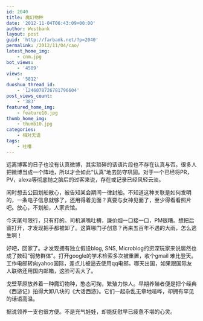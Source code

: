 ```yaml
---
id: 2040
title: 魔幻物种
date: '2012-11-04T06:43:09+00:00'
author: Westbank
layout: post
guid: 'http://farbank.net/?p=2040'
permalink: /2012/11/04/cao/
latest_home_img:
    - cnm.jpg
bot_views:
    - '4589'
views:
    - '5812'
duoshuo_thread_id:
    - '1246078726781796604'
post_views_count:
    - '383'
featured_home_img:
    - feature10.jpg
thumb_home_img:
    - thumb10.jpg
categories:
    - 相对无语
tags:
    - 吐槽
---
```


远离博客的日子也没有认真微博，其实琐碎的话语片段也不存在认真与否。很多人把微博当成一个阵地，所以才会如此“认真”地去防守巩固。对于一个已经将PR，PV，alexa等彻底抛之脑后的过客来说，存在或记录已经风轻云淡。

闲时想去公园划船散心，被告知某会期间一律封船。不知道这种关联是如何发明的，一条电子信息就够了，还用得着见面？真要与女神见面了，至少得看看照片吧。放心，不划船，人家宾馆。

今天尾号限行，只有打的。司机满嘴吐槽，廉价烟一口接一口，PM很糟。想把后窗打开，才发现把手都被卸了。这算哪门子创意？再来五百年不遇的大雨，怎么逃生啊！

好吧，回家了。才发现拥有独立假设blog, SNS, Microblog的资深玩家来说居然也成了数码“弱势群体”。打开google的学术检索多次被重置，收个gmail 难比登天。工作电邮转向yahoo国际，差点儿被逼去使用qq电邮。哪天出国，如果跟国际友人联络还用国内邮箱，这脸可丢大了。

戈壁草原放养着一种魔幻物种，憨态可掬，繁殖力惊人。早期养殖者便是把个经典《西游记》拍得大卸八块的《大话西游》。它们一起杂乱无章地喧哗，却拥有罕见的话语高温。

据说领养一支也很方便。不是充气娃娃，却能抚慰早已疲惫不堪的心灵。
